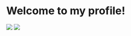 # Welcome to my profile!
<img style="display: inline;" src="https://i.imgur.com/7ZeFLX3.gif">
<img src="https://i.imgur.com/zkEOYRZ.gif">
